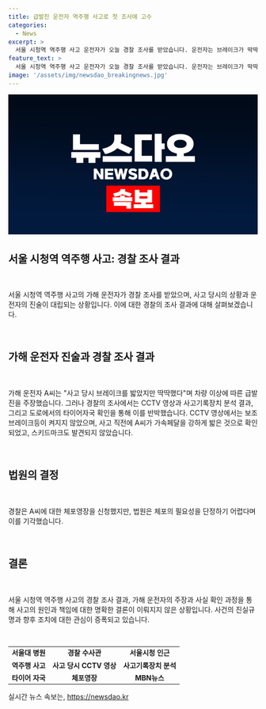 ```yaml
---
title: 급발진 운전자 역주행 사고로 첫 조사에 고수
categories:
  - News
excerpt: >
  서울 시청역 역주행 사고 운전자가 오늘 경찰 조사를 받았습니다. 운전자는 브레이크가 딱딱해서 급발진이라 주장했지만, CCTV 영상과 사고기록장치 분석 결과에 의하면 해당 주장이 사실이 아닌 것으로 나타났습니다. 또한, 체포영장이 기각되었으나 사고 당시의 증거들이 운전자의 주장을 뒷받침하지 않고 있습니다.
feature_text: >
  서울 시청역 역주행 사고 운전자가 오늘 경찰 조사를 받았습니다. 운전자는 브레이크가 딱딱해서 급발진이라 주장했지만, CCTV 영상과 사고기록장치 분석 결과에 의하면 해당 주장이 사실이 아닌 것으로 나타났습니다. 또한, 체포영장이 기각되었으나 사고 당시의 증거들이 운전자의 주장을 뒷받침하지 않고 있습니다.
image: '/assets/img/newsdao_breakingnews.jpg'
---
```


<p><img src="/assets/img/newsdao_breakingnews.jpg" alt="ranknews 속보" /></p>

<h2 data-ke-size="size26">서울 시청역 역주행 사고: 경찰 조사 결과</h2>

<p data-ke-size="size16">&nbsp;</p>

<p>서울 시청역 역주행 사고의 가해 운전자가 경찰 조사를 받았으며, 사고 당시의 상황과 운전자의 진술이 대립되는 상황입니다. 이에 대한 경찰의 조사 결과에 대해 살펴보겠습니다.</p>

<p data-ke-size="size16">&nbsp;</p>

<h2 data-ke-size="size24">가해 운전자 진술과 경찰 조사 결과</h2>

<p data-ke-size="size16">&nbsp;</p>

<p>가해 운전자 A씨는 "사고 당시 브레이크를 밟았지만 딱딱했다"며 차량 이상에 따른 급발진을 주장했습니다. 그러나 경찰의 조사에서는 CCTV 영상과 사고기록장치 분석 결과, 그리고 도로에서의 타이어자국 확인을 통해 이를 반박했습니다. CCTV 영상에서는 보조 브레이크등이 켜지지 않았으며, 사고 직전에 A씨가 가속페달을 강하게 밟은 것으로 확인되었고, 스키드마크도 발견되지 않았습니다.</p>

<p data-ke-size="size16">&nbsp;</p>

<h2 data-ke-size="size24">법원의 결정</h2>

<p data-ke-size="size16">&nbsp;</p>

<p>경찰은 A씨에 대한 체포영장을 신청했지만, 법원은 체포의 필요성을 단정하기 어렵다며 이를 기각했습니다.</p>

<p data-ke-size="size16">&nbsp;</p>

<h2 data-ke-size="size24">결론</h2>

<p data-ke-size="size16">&nbsp;</p>

<p>서울 시청역 역주행 사고의 경찰 조사 결과, 가해 운전자의 주장과 사실 확인 과정을 통해 사고의 원인과 책임에 대한 명확한 결론이 이뤄지지 않은 상황입니다. 사건의 진실규명과 향후 조치에 대한 관심이 증폭되고 있습니다.</p>

<p data-ke-size="size16">&nbsp;</p>

<table style="width: 100%;" data-ke-style="text-align: left;" data-ke-align="center">
<tbody>
<tr>
<td style="text-align: center; height: 17px;"><b>서울대 병원</b></td>
<td style="text-align: center; height: 17px;"><b>경찰 수사관</b></td>
<td style="text-align: center; height: 17px;"><b>서울시청 인근</b></td>
</tr>
<tr>
<td style="text-align: center; height: 17px;"><b>역주행 사고</b></td>
<td style="text-align: center; height: 17px;"><b>사고 당시 CCTV 영상</b></td>
<td style="text-align: center; height: 17px;"><b>사고기록장치 분석</b></td>
</tr>
<tr>
<td style="text-align: center; height: 17px;"><b>타이어 자국</b></td>
<td style="text-align: center; height: 17px;"><b>체포영장</b></td>
<td style="text-align: center; height: 17px;"><b>MBN뉴스</b></td>
</tr>
</tbody>
</table>
실시간 뉴스 속보는, <a href="https://newsdao.kr" rel="dofollow">https://newsdao.kr</a>



